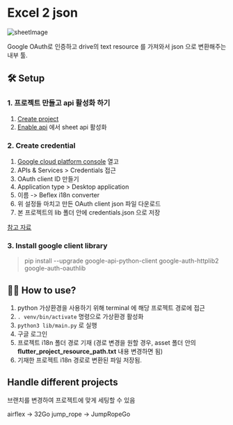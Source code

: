 # Excel 2 json
![sheetImage](https://lh3.ggpht.com/e3oZddUHSC6EcnxC80rl_6HbY94sM63dn6KrEXJ-C4GIUN-t1XM0uYA_WUwyhbIHmVMH=w300)   

Google OAuth로 인증하고 drive의 text resource 를 가져와서 json 으로 변환해주는 내부 툴.

   
## 🛠 Setup
### 1. 프로젝트 만들고 api 활성화 하기
1. [Create project](https://developers.google.com/workspace/guides/create-project)
2. [Enable api](https://developers.google.com/workspace/guides/enable-apis) 에서 sheet api 활성화

### 2. Create credential 
1. [Google cloud platform console](https://console.developers.google.com/home) 열고
2. APIs & Services > Credentials 접근
3. OAuth client ID 만들기
4. Application type > Desktop application
5. 이름 -> Beflex i18n converter
6. 위 설정들 마치고 만든 OAuth client json 파일 다운로드
7. 본 프로젝트의 lib 폴더 안에 credentials.json 으로 저장
   
[참고 자료](https://developers.google.com/workspace/guides/create-credentials#oauth-client-id)
   
### 3. Install google client library
> pip install --upgrade google-api-python-client google-auth-httplib2 google-auth-oauthlib
   
## 🧑‍💻 How to use?
1. python 가상환경을 사용하기 위해 terminal 에 해당 프로젝트 경로에 접근
2. ```. venv/bin/activate``` 명령으로 가상환경 활성화
3. ```python3 lib/main.py``` 로 실행
4. 구글 로그인
5. 프로젝트 i18n 폴더 경로 기재 (경로 변경을 원할 경우, asset 폴더 안의 **flutter_project_resource_path.txt** 내용 변경하면 됨)
6. 기재한 프로젝트 i18n 경로로 변환된 파일 저장됨.

## Handle different projects
브랜치를 변경하여 프로젝트에 맞게 세팅할 수 있음

airflex -> 32Go
jump_rope -> JumpRopeGo
